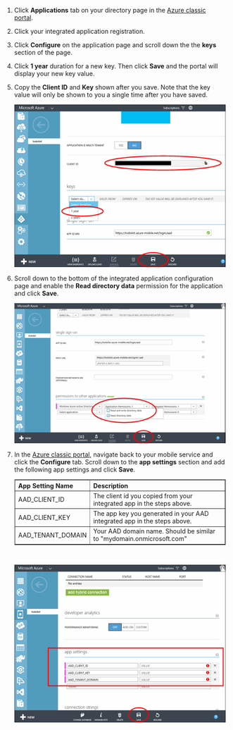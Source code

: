 1. Click **Applications** tab on your directory page in the [Azure classic portal](https://manage.windowsazure.com/).
2. Click your integrated application registration.
3. Click **Configure** on the application page and scroll down the the **keys** section of the page. 
4. Click **1 year** duration for a new key. Then click **Save** and the portal will display your new key value.
5. Copy the **Client ID** and **Key** shown after you save. Note that the key value will only be shown to you a single time after you have saved. 
   
    ![](./media/mobile-services-generate-aad-app-registration-access-key/client-id-and-key.png)
6. Scroll down to the bottom of the integrated application configuration page and enable the **Read directory data** permission for the application and click **Save**.
   
    ![](./media/mobile-services-generate-aad-app-registration-access-key/app-perms.png)
7. In the [Azure classic portal](https://manage.windowsazure.com/), navigate back to your mobile service and click the **Configure** tab. Scroll down to the **app settings** section and add the following app settings and click **Save**. 
   
    <table border="1">
    <tr>
    <th>App Setting Name</th><th>Description</th>
    </tr>
    <tr>
    <td>AAD_CLIENT_ID</td><td>The client id you copied from your integrated app in the steps above.</td>
    </tr>
    <tr>
    <td>AAD_CLIENT_KEY</td><td>The app key you generated in your AAD integrated app in the steps above.</td>
    </tr>
    <tr>
    <td>AAD_TENANT_DOMAIN</td><td>Your AAD domain name. Should be similar to "mydomain.onmicrosoft.com"</td>
    </tr>
    </table><br/>

    ![](./media/mobile-services-generate-aad-app-registration-access-key/aad-app-settings.png)
